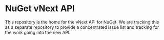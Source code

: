 NuGet vNext API
========

This repository is the home for the vNext API for NuGet.  We are tracking this as a separate repository to provide a concentrated issue list and tracking for the work going into the new API.
